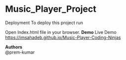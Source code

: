 # Music_Player_Project
Deployment
To deploy this project run

  Open Index.html file in your browser.
**Demo** 
Live Demo https://imsahadeb.github.io/Music-Player-Coding-Ninjas

**Authors**                                   
@prem-kumar
